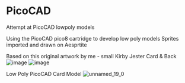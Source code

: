 # PicoCAD
Attempt at PicoCAD lowpoly models

Using the PicoCAD pico8 cartridge to develop low poly models
Sprites imported and drawn on Aesprtite

Based on this original artwork by me - small Kirby Jester Card & Back 
![image](https://user-images.githubusercontent.com/10060480/152443374-460b8d39-889e-448e-98f0-19163522530e.png)
![image](https://user-images.githubusercontent.com/10060480/152443439-ebd0b7f8-6104-4046-a1bd-878c6036d6eb.png)

Low Poly PicoCAD Card Model 
![unnamed_19_0](https://user-images.githubusercontent.com/10060480/152444749-0dd70ae4-e223-4dc2-8f7d-30b98df834ed.gif)


